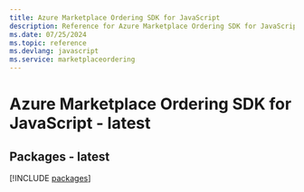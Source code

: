 ```yaml
---
title: Azure Marketplace Ordering SDK for JavaScript
description: Reference for Azure Marketplace Ordering SDK for JavaScript
ms.date: 07/25/2024
ms.topic: reference
ms.devlang: javascript
ms.service: marketplaceordering
---
```

# Azure Marketplace Ordering SDK for JavaScript - latest
## Packages - latest
[!INCLUDE [packages](marketplace-ordering-index.md)]